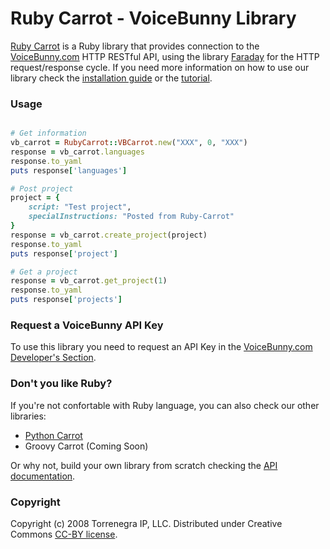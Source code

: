 # Ruby Carrot - VoiceBunny Library

[Ruby Carrot](https://github.com/Voice123/ruby-carrot) is a Ruby library that provides connection to the [VoiceBunny.com](http://voicebunny.com) HTTP RESTful API, using the library [Faraday](https://github.com/technoweenie/faraday) for the HTTP request/response cycle.
If you need more information on how to use our library check the [installation guide](https://github.com/Voice123/ruby-carrot/wiki/installation) or the [tutorial](https://github.com/Voice123/ruby-carrot/wiki/Use-tutorial).

### Usage

```ruby

# Get information
vb_carrot = RubyCarrot::VBCarrot.new("XXX", 0, "XXX")
response = vb_carrot.languages
response.to_yaml
puts response['languages']

# Post project
project = {
    script: "Test project",
    specialInstructions: "Posted from Ruby-Carrot"
}
response = vb_carrot.create_project(project)
response.to_yaml
puts response['project']

# Get a project
response = vb_carrot.get_project(1)
response.to_yaml
puts response['projects']
```

### Request a VoiceBunny API Key
To use this library you need to request an API Key in the [VoiceBunny.com Developer's Section](http://voicebunny.com/developers/token).

### Don't you like Ruby?
If you're not confortable with Ruby language, you can also check our other libraries:

* [Python Carrot](https://github.com/Voice123/python-carrot)
* Groovy Carrot (Coming Soon)

Or why not, build your own library from scratch checking the [API documentation](http://voicebunny.com/developers/index).

### Copyright

Copyright (c) 2008 Torrenegra IP, LLC. Distributed under Creative Commons [CC-BY license](http://creativecommons.org/licenses/by/3.0/).